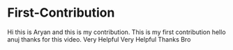 # First-Contribution
Hi this is Aryan and this is my contribution.
This is my first contribution
hello anuj thanks for this video. Very Helpful
Very Helpful Thanks Bro